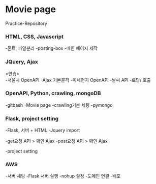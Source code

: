 # Movie page
Practice-Repository





### HTML, CSS, Javascript
 
 -폰트, 파일분리
 -posting-box
 -메인 페이지 제작




### JQuery, Ajax

  <연습>  
    -서울시 OpenAPI 
    -Ajax 기본골격
    -미세먼지 OpenAPI
    -날씨 API
    -로딩/ 호출




### OpenAPI, Python, crawling, mongoDB

 -gitbash
 -Movie page
 -crawling기본 세팅
 -pymongo




### Flask, project setting

 -Flask, 서버 + HTML 
 -Jquery import

   -get요청 API > 확인 Ajax
     -post요청 API > 확인 Ajax

 -project setting




### AWS

 -서버 세팅
 -Flask 서버 실행
 -nohup 설정
 -도메인 연결
 -배포
